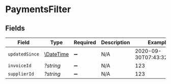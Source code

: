 # PaymentsFilter


## Fields

| Field                                                         | Type                                                          | Required                                                      | Description                                                   | Example                                                       |
| ------------------------------------------------------------- | ------------------------------------------------------------- | ------------------------------------------------------------- | ------------------------------------------------------------- | ------------------------------------------------------------- |
| `updatedSince`                                                | [\DateTime](https://www.php.net/manual/en/class.datetime.php) | :heavy_minus_sign:                                            | N/A                                                           | 2020-09-30T07:43:32.000Z                                      |
| `invoiceId`                                                   | *?string*                                                     | :heavy_minus_sign:                                            | N/A                                                           | 123                                                           |
| `supplierId`                                                  | *?string*                                                     | :heavy_minus_sign:                                            | N/A                                                           | 123                                                           |
